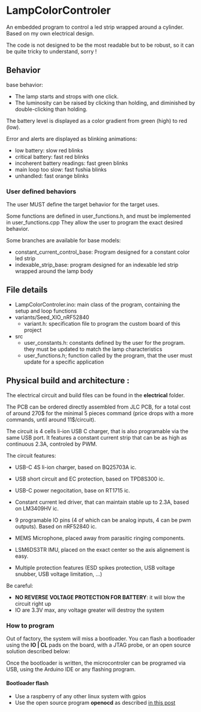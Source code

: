 # LampColorControler
An embedded program to control a led strip wrapped around a cylinder. Based on my own electrical design.

The code is not designed to be the most readable but to be robust, so it can be quite tricky to understand, sorry !

## Behavior

base behavior:
- The lamp starts and strops with one click.
- The luminosity can be raised by clicking than holding, and diminished by double-clicking than holding.

The battery level is displayed as a color gradient from green (high) to red (low).

Error and alerts are displayed as blinking animations:
- low battery: slow red blinks
- critical battery: fast red blinks
- incoherent battery readings: fast green blinks
- main loop too slow: fast fushia blinks
- unhandled: fast orange blinks

### User defined behaviors
The user MUST define the target behavior for the target uses.

Some functions are defined in user_functions.h, and must be implemented in user_functions.cpp
They allow the user to program the exact desired behavior.

Some branches are available for base models:
- constant_current_control_base: Program designed for a constant color led strip
- indexable_strip_base: program designed for an indexable led strip wrapped around the lamp body

## File details
- LampColorControler.ino: main class of the program, containing the setup and loop functions
- variants/Seed_XIO_nRF52840
    - variant.h: specification file to program the custom board of this project
- src
    - user_constants.h: constants defined by the user for the program. they must be updated to match the lamp characteristics
    - user_functions.h; function called by the program, that the user must update for a specific application

## Physical build and architecture :

The electrical circuit and build files can be found in the **electrical** folder.

The PCB can be ordered directly assembled from JLC PCB, for a total cost of around 270$ for the minimal 5 pieces command (price drops with a more commands, until around 11$/circuit).

The circuit is 4 cells li-ion USB C charger, that is also programable via the same USB port.
It features a constant current strip that can be as high as continuous 2.3A, controled by PWM.

The circuit features:
- USB-C 4S li-ion charger, based on BQ25703A ic.
- USB short circuit and EC protection, based on TPD8S300 ic.
- USB-C power negocitation, base on RT1715 ic.
- Constant current led driver, that can maintain stable up to 2.3A, based on LM3409HV ic.
- 9 programable IO pins (4 of which can be analog inputs, 4 can be pwm outputs). Based on nRF52840 ic.
- MEMS Microphone, placed away from parasitic ringing components.
- LSM6DS3TR IMU, placed on the exact center so the axis alignement is easy.

- Multiple protection features (ESD spikes protection, USB voltage snubber, USB voltage limitation, ...)

Be careful:
- **NO REVERSE VOLTAGE PROTECTION FOR BATTERY**: it will blow the circuit right up
- IO are 3.3V max, any voltage greater will destroy the system


### How to program
Out of factory, the system will miss a bootloader.
You can flash a bootloader using the **IO | CL** pads on the board, with a JTAG probe, or an open source solution described below:

Once the bootloader is written, the microcontroler can be programed via USB, using the Arduino IDE or any flashing program.

#### Bootloader flash
- Use a raspberry of any other linux system with gpios
- Use the open source program **openocd** as described [in this post](https://forum.seeedstudio.com/t/xiao-ble-sense-bootloader-bricked-how-to-restore-it/263091/5)

